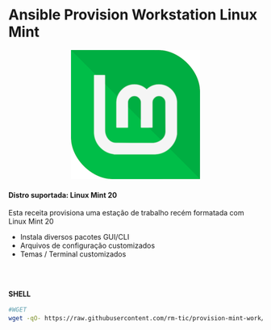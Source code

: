 # Ansible Provision Workstation Linux Mint

<p align="center">
  <img src="img/mint_logo.png">
</p>

#### Distro suportada: Linux Mint 20

Esta receita provisiona uma estação de trabalho recém formatada com Linux Mint 20

- Instala diversos pacotes GUI/CLI
- Arquivos de configuração customizados
- Temas / Terminal customizados


<br>
<br>

**SHELL**
```bash
#WGET
wget -qO- https://raw.githubusercontent.com/rm-tic/provision-mint-work/master/provision_mint_init.sh | bash -

```


